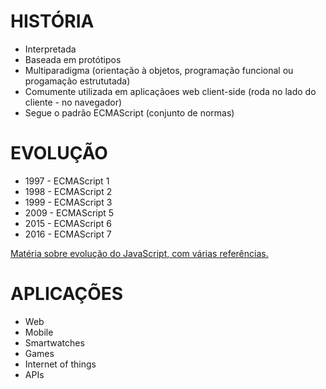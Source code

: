 # HISTÓRIA

 - Interpretada
 - Baseada em protótipos
 - Multiparadigma (orientação à objetos, programação funcional ou progamação estrututada)
 - Comumente utilizada em aplicaçãoes web client-side (roda no lado do cliente - no navegador)
 - Segue o padrão ECMAScript (conjunto de normas)

 # EVOLUÇÃO
 - 1997 - ECMAScript 1
 - 1998 - ECMAScript 2
 - 1999 - ECMAScript 3
 - 2009 - ECMAScript 5
 - 2015 - ECMAScript 6
 - 2016 - ECMAScript 7
 
[Matéria sobre evolução do JavaScript, com várias referências.](https://medium.com/jaguaribetech/javascript-evolu%C3%A7%C3%A3o-e-especifica%C3%A7%C3%B5es-bb3c218e15e1)


 # APLICAÇÕES
  - Web
  - Mobile
  - Smartwatches
  - Games
  - Internet of things
  - APIs
